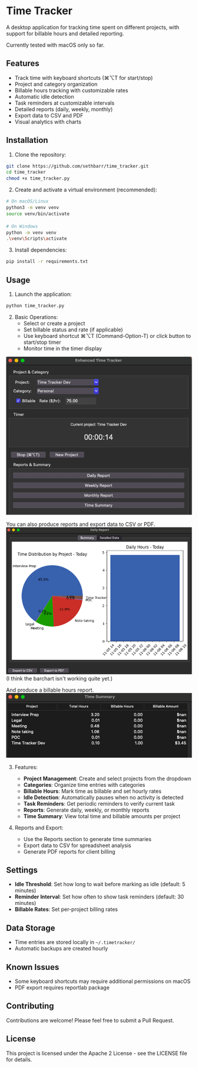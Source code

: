 # Time Tracker

A desktop application for tracking time spent on different projects, with support for billable hours and detailed reporting.

Currently tested with macOS only so far. 

## Features

- Track time with keyboard shortcuts (⌘⌥T for start/stop)
- Project and category organization
- Billable hours tracking with customizable rates
- Automatic idle detection
- Task reminders at customizable intervals
- Detailed reports (daily, weekly, monthly)
- Export data to CSV and PDF
- Visual analytics with charts

## Installation

1. Clone the repository:
```bash
git clone https://github.com/sethbarr/time_tracker.git
cd time_tracker
chmod +x time_tracker.py
```

2. Create and activate a virtual environment (recommended):
```bash
# On macOS/Linux
python3 -m venv venv
source venv/bin/activate

# On Windows
python -m venv venv
.\venv\Scripts\activate
```

3. Install dependencies:
```bash
pip install -r requirements.txt
```

## Usage

1. Launch the application:
```bash
python time_tracker.py
```

2. Basic Operations:
   - Select or create a project
   - Set billable status and rate (if applicable)
   - Use keyboard shortcut ⌘⌥T (Command-Option-T) or click button to start/stop timer
   - Monitor time in the timer display

![Time Tracker](./img/MainScreen.png)

You can also produce reports and export data to CSV or PDF.
![Reports](./img/ReportScreen.png)
(I think the barchart isn't working quite yet.)

And produce a billable hours report.
![Billable Hours](./img/BillableSummary.png)

3. Features:
   - **Project Management**: Create and select projects from the dropdown
   - **Categories**: Organize time entries with categories
   - **Billable Hours**: Mark time as billable and set hourly rates
   - **Idle Detection**: Automatically pauses when no activity is detected
   - **Task Reminders**: Get periodic reminders to verify current task
   - **Reports**: Generate daily, weekly, or monthly reports
   - **Time Summary**: View total time and billable amounts per project

4. Reports and Export:
   - Use the Reports section to generate time summaries
   - Export data to CSV for spreadsheet analysis
   - Generate PDF reports for client billing

## Settings

- **Idle Threshold**: Set how long to wait before marking as idle (default: 5 minutes)
- **Reminder Interval**: Set how often to show task reminders (default: 30 minutes)
- **Billable Rates**: Set per-project billing rates

## Data Storage

- Time entries are stored locally in `~/.timetracker/`
- Automatic backups are created hourly

## Known Issues

- Some keyboard shortcuts may require additional permissions on macOS
- PDF export requires reportlab package

## Contributing

Contributions are welcome! Please feel free to submit a Pull Request.

## License

This project is licensed under the Apache 2 License - see the LICENSE file for details.